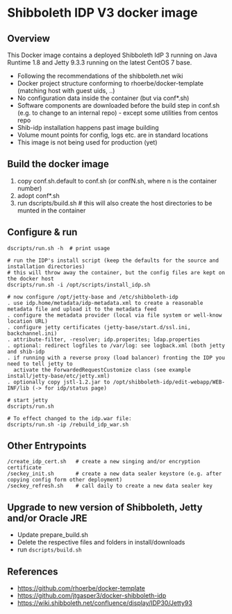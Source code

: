 # Shibboleth IDP V3 docker image

## Overview 
This Docker image contains a deployed Shibboleth IdP 3 running on Java Runtime 1.8 and Jetty 9.3.3 
running on the latest CentOS 7 base.

- Following the recommendations of the shibboleth.net wiki
- Docker project structure conforming to rhoerbe/docker-template (matching host with guest uids, ..)
- No configuration data inside the container (but via conf*.sh)
- Software components are downloaded before the build step in conf.sh (e.g. to change to an 
  internal repo) - except some utilities from centos repo
- Shib-idp installation happens past image building
- Volume mount points for config, logs etc. are in standard locations
- This image is not being used for production (yet)


## Build the docker image
1. copy conf.sh.default to conf.sh (or confN.sh, where n is the container number)
2. adopt conf*.sh
3. run dscripts/build.sh  # this will also create the host directories to be munted in the container


## Configure & run
 
    dscripts/run.sh -h  # print usage
    
    # run the IDP's install script (keep the defaults for the source and installation directories)
    # this will throw away the container, but the config files are kept on the docker host
    dscripts/run.sh -i /opt/scripts/install_idp.sh  

    # now configure /opt/jetty-base and /etc/shibboleth-idp
    . use idp.home/metadata/idp-metadata.xml to create a reasonable metadata file and upload it to the metadata feed
    . configure the metadata provider (local via file system or well-know location URL)
    . configure jetty certificates (jetty-base/start.d/ssl.ini, backchannel.ini)  
    . attribute-filter, -resolver; idp.properites; ldap.properties 
    . optional: redirect logfiles to /var/log: see logback.xml (both jetty and shib-idp
    . if running with a reverse proxy (load balancer) fronting the IDP you need to tell jetty to
      activate the ForwardedRequestCustomize class (see example install/jetty-base/etc/jetty.xml)
    . optionally copy jstl-1.2.jar to /opt/shibboleth-idp/edit-webapp/WEB-INF/lib (-> for idp/status page)

    # start jetty
    dscripts/run.sh     
 
    # To effect changed to the idp.war file:
    dscripts/run.sh -ip /rebuild_idp_war.sh

## Other Entrypoints

    /create_idp_cert.sh   # create a new singing and/or encryption certificate
    /seckey_init.sh       # create a new data sealer keystore (e.g. after copying config form other deployment)
    /seckey_refresh.sh    # call daily to create a new data sealer key 

## Upgrade to new version of Shibboleth, Jetty and/or Oracle JRE

* Update prepare_build.sh
* Delete the respective files and folders in install/downloads
* run `dscripts/build.sh`

## References

* https://github.com/rhoerbe/docker-template
* https://github.com/jtgasper3/docker-shibboleth-idp
* https://wiki.shibboleth.net/confluence/display/IDP30/Jetty93

